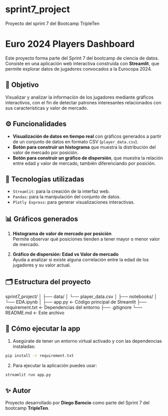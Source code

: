 # sprint7_project
Proyecto del sprint 7 del Bootcamp TripleTen

# Euro 2024 Players Dashboard

Este proyecto forma parte del Sprint 7 del bootcamp de ciencia de datos. Consiste en una aplicación web interactiva construida con **Streamlit**, que permite explorar datos de jugadores convocados a la Eurocopa 2024.

## 📌 Objetivo

Visualizar y analizar la información de los jugadores mediante gráficos interactivos, con el fin de detectar patrones interesantes relacionados con sus características y valor de mercado.

## ⚙️ Funcionalidades

- **Visualización de datos en tiempo real** con gráficos generados a partir de un conjunto de datos en formato CSV (`player_data.csv`).
- **Botón para construir un histograma** que muestra la distribución del valor de mercado por posición.
- **Botón para construir un gráfico de dispersión**, que muestra la relación entre edad y valor de mercado, también diferenciando por posición.

## 🧪 Tecnologías utilizadas

- `Streamlit`: para la creación de la interfaz web.
- `Pandas`: para la manipulación del conjunto de datos.
- `Plotly Express`: para generar visualizaciones interactivas.

## 📊 Gráficos generados

1. **Histograma de valor de mercado por posición**  
   Permite observar qué posiciones tienden a tener mayor o menor valor de mercado.

2. **Gráfico de dispersión: Edad vs Valor de mercado**  
   Ayuda a analizar si existe alguna correlación entre la edad de los jugadores y su valor actual.

## 🗂 Estructura del proyecto
sprint7_project/ │ ├── data/ │ └── player_data.csv │ ├── notebooks/ │ └── EDA.ipynb │ ├── app.py ← Código principal de Streamlit ├── requirement.txt ← Dependencias del entorno ├── .gitignore └── README.md ← Este archivo


## 📝 Cómo ejecutar la app

1. Asegúrate de tener un entorno virtual activado y con las dependencias instaladas:

```bash
pip install -r requirement.txt
```

2. Para ejecutar la aplicación puedes usar:
```bash
streamlit run app.py
```

## ✨ Autor

Proyecto desarrollado por **Diego Barocio** como parte del Sprint 7 del bootcamp **TripleTen**.

